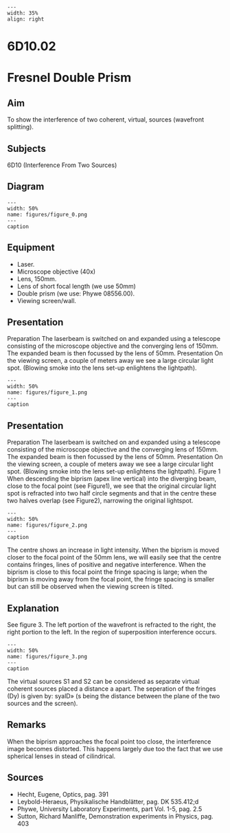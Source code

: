 
```{figure} /figures/busy.png
---
width: 35%
align: right
```
# 6D10.02 
  # Fresnel Double Prism 
    
  
## Aim   
 To show the interference of two coherent, virtual, sources (wavefront splitting).    
  
## Subjects   
 6D10 (Interference From Two Sources)   
  
## Diagram   
   
```{figure} figures/figure_0.png  
---  
width: 50%  
name: figures/figure_0.png  
---  
caption  
``` 
      
  
## Equipment   
 
 *  Laser. 
 *  Microscope objective (40x) 
 *  Lens, 150mm. 
 *  Lens of short focal length (we use 50mm) 
 *  Double prism (we use: Phywe 08556.00). 
 *  Viewing screen/wall.
     
  
## Presentation   
 Preparation The laserbeam is switched on and expanded using a telescope consisting of the microscope objective and the converging lens of 150mm. The expanded beam is then focussed by the lens of 50mm. Presentation On the viewing screen, a couple of meters away we see a large circular light spot. (Blowing smoke into the lens set-up enlightens the lightpath).   
```{figure} figures/figure_1.png  
---  
width: 50%  
name: figures/figure_1.png  
---  
caption  
``` 
     
  
## Presentation   
 Preparation The laserbeam is switched on and expanded using a telescope consisting of the microscope objective and the converging lens of 150mm. The expanded beam is then focussed by the lens of 50mm. Presentation On the viewing screen, a couple of meters away we see a large circular light spot. (Blowing smoke into the lens set-up enlightens the lightpath).  Figure 1  When descending the biprism (apex line vertical) into the diverging beam, close to the focal point (see Figure1), we see that the original circular light spot is refracted into two half circle segments and that in the centre these two halves overlap (see Figure2), narrowing the original lightspot.    
```{figure} figures/figure_2.png  
---  
width: 50%  
name: figures/figure_2.png  
---  
caption  
``` 
  The centre shows an increase in light intensity. When the biprism is moved closer to the focal point of the 50mm lens, we will easily see that the centre contains fringes, lines of positive and negative interference. When the biprism is close to this focal point the fringe spacing is large; when the biprism is moving away from the focal point, the fringe spacing is smaller but can still be observed when the viewing screen is tilted.    
  
## Explanation   
 See figure 3. The left portion of the wavefront is refracted to the right, the right portion to the left. In the region of superposition interference occurs.    
```{figure} figures/figure_3.png  
---  
width: 50%  
name: figures/figure_3.png  
---  
caption  
``` 
 The virtual sources S1 and S2 can be considered as separate virtual coherent sources placed a distance a apart. The seperation of the fringes (Dy) is given by: syalD» (s being the distance between the plane of the two sources and the screen).    
  
## Remarks   
 When the biprism approaches the focal point too close, the interference image becomes distorted. This happens largely due too the fact that we use spherical lenses in stead of cilindrical.    
  
## Sources   
 
 *  Hecht, Eugene, Optics, pag. 391 
 *  Leybold-Heraeus, Physikalische Handblätter, pag. DK 535.412;d 
 *  Phywe, University Laboratory Experiments, part Vol. 1-5, pag. 2.5 
 *  Sutton, Richard Manliffe, Demonstration experiments in Physics, pag. 403
  